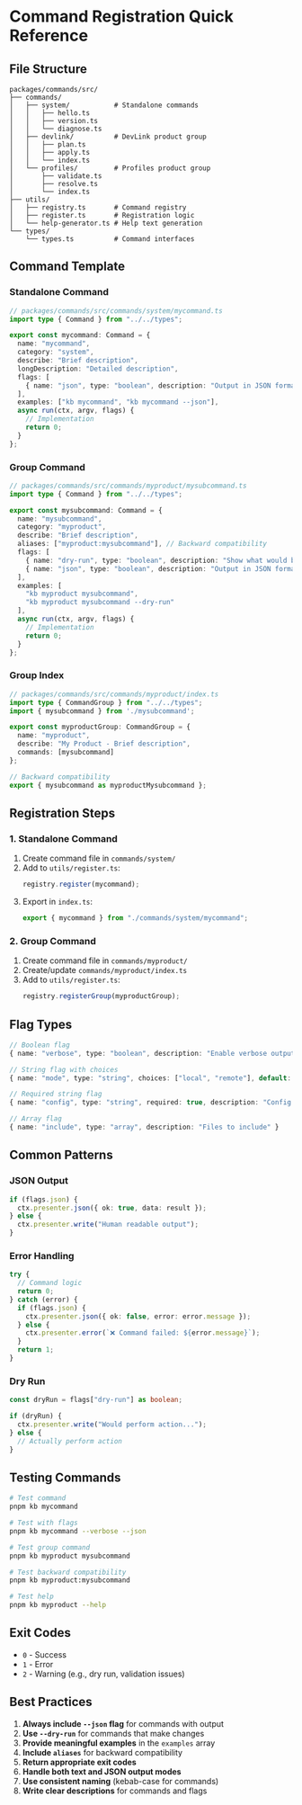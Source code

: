 # Command Registration Quick Reference

## File Structure

```
packages/commands/src/
├── commands/
│   ├── system/           # Standalone commands
│   │   ├── hello.ts
│   │   ├── version.ts
│   │   └── diagnose.ts
│   ├── devlink/          # DevLink product group
│   │   ├── plan.ts
│   │   ├── apply.ts
│   │   └── index.ts
│   └── profiles/         # Profiles product group
│       ├── validate.ts
│       ├── resolve.ts
│       └── index.ts
├── utils/
│   ├── registry.ts       # Command registry
│   ├── register.ts       # Registration logic
│   └── help-generator.ts # Help text generation
└── types/
    └── types.ts          # Command interfaces
```

## Command Template

### Standalone Command

```typescript
// packages/commands/src/commands/system/mycommand.ts
import type { Command } from "../../types";

export const mycommand: Command = {
  name: "mycommand",
  category: "system",
  describe: "Brief description",
  longDescription: "Detailed description",
  flags: [
    { name: "json", type: "boolean", description: "Output in JSON format" }
  ],
  examples: ["kb mycommand", "kb mycommand --json"],
  async run(ctx, argv, flags) {
    // Implementation
    return 0;
  }
};
```

### Group Command

```typescript
// packages/commands/src/commands/myproduct/mysubcommand.ts
import type { Command } from "../../types";

export const mysubcommand: Command = {
  name: "mysubcommand",
  category: "myproduct",
  describe: "Brief description",
  aliases: ["myproduct:mysubcommand"], // Backward compatibility
  flags: [
    { name: "dry-run", type: "boolean", description: "Show what would be done" },
    { name: "json", type: "boolean", description: "Output in JSON format" }
  ],
  examples: [
    "kb myproduct mysubcommand",
    "kb myproduct mysubcommand --dry-run"
  ],
  async run(ctx, argv, flags) {
    // Implementation
    return 0;
  }
};
```

### Group Index

```typescript
// packages/commands/src/commands/myproduct/index.ts
import type { CommandGroup } from "../../types";
import { mysubcommand } from './mysubcommand';

export const myproductGroup: CommandGroup = {
  name: "myproduct",
  describe: "My Product - Brief description",
  commands: [mysubcommand]
};

// Backward compatibility
export { mysubcommand as myproductMysubcommand };
```

## Registration Steps

### 1. Standalone Command

1. Create command file in `commands/system/`
2. Add to `utils/register.ts`:
   ```typescript
   registry.register(mycommand);
   ```
3. Export in `index.ts`:
   ```typescript
   export { mycommand } from "./commands/system/mycommand";
   ```

### 2. Group Command

1. Create command file in `commands/myproduct/`
2. Create/update `commands/myproduct/index.ts`
3. Add to `utils/register.ts`:
   ```typescript
   registry.registerGroup(myproductGroup);
   ```

## Flag Types

```typescript
// Boolean flag
{ name: "verbose", type: "boolean", description: "Enable verbose output" }

// String flag with choices
{ name: "mode", type: "string", choices: ["local", "remote"], default: "local" }

// Required string flag
{ name: "config", type: "string", required: true, description: "Config file path" }

// Array flag
{ name: "include", type: "array", description: "Files to include" }
```

## Common Patterns

### JSON Output

```typescript
if (flags.json) {
  ctx.presenter.json({ ok: true, data: result });
} else {
  ctx.presenter.write("Human readable output");
}
```

### Error Handling

```typescript
try {
  // Command logic
  return 0;
} catch (error) {
  if (flags.json) {
    ctx.presenter.json({ ok: false, error: error.message });
  } else {
    ctx.presenter.error(`❌ Command failed: ${error.message}`);
  }
  return 1;
}
```

### Dry Run

```typescript
const dryRun = flags["dry-run"] as boolean;

if (dryRun) {
  ctx.presenter.write("Would perform action...");
} else {
  // Actually perform action
}
```

## Testing Commands

```bash
# Test command
pnpm kb mycommand

# Test with flags
pnpm kb mycommand --verbose --json

# Test group command
pnpm kb myproduct mysubcommand

# Test backward compatibility
pnpm kb myproduct:mysubcommand

# Test help
pnpm kb myproduct --help
```

## Exit Codes

- `0` - Success
- `1` - Error
- `2` - Warning (e.g., dry run, validation issues)

## Best Practices

1. **Always include `--json` flag** for commands with output
2. **Use `--dry-run`** for commands that make changes
3. **Provide meaningful examples** in the `examples` array
4. **Include `aliases`** for backward compatibility
5. **Return appropriate exit codes**
6. **Handle both text and JSON output modes**
7. **Use consistent naming** (kebab-case for commands)
8. **Write clear descriptions** for commands and flags
